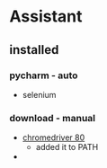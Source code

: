 # Assistant

## installed

### pycharm - auto

- selenium

### download - manual

- [chromedriver 80](https://chromedriver.chromium.org/downloads)
    - added it to PATH
-  